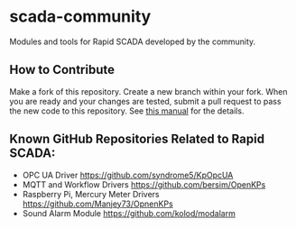 # scada-community
Modules and tools for Rapid SCADA developed by the community.

## How to Contribute
Make a fork of this repository. Create a new branch within your fork. When you are ready and your changes are tested, submit a pull request to pass the new code to this repository. See [this manual](https://help.github.com/articles/fork-a-repo/#propose-changes-to-someone-elses-project) for the details.

## Known GitHub Repositories Related to Rapid SCADA:
* OPC UA Driver https://github.com/syndrome5/KpOpcUA
* MQTT and Workflow Drivers https://github.com/bersim/OpenKPs
* Raspberry Pi, Mercury Meter Drivers https://github.com/Manjey73/OpnenKPs
* Sound Alarm Module https://github.com/kolod/modalarm
